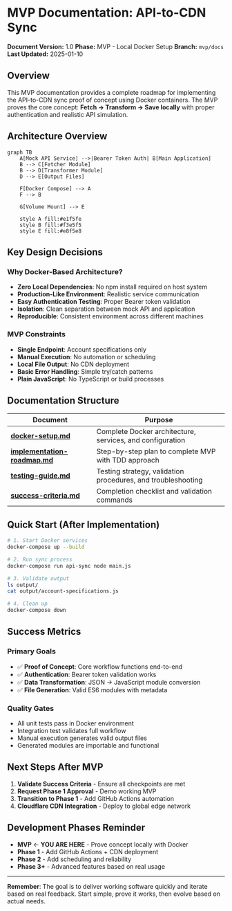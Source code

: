 # MVP Documentation: API-to-CDN Sync

**Document Version:** 1.0
**Phase:** MVP - Local Docker Setup
**Branch:** `mvp/docs`
**Last Updated:** 2025-01-10

## Overview

This MVP documentation provides a complete roadmap for implementing the API-to-CDN sync proof of concept using Docker containers. The MVP proves the core concept: **Fetch → Transform → Save locally** with proper authentication and realistic API simulation.

## Architecture Overview

```mermaid
graph TB
    A[Mock API Service] -->|Bearer Token Auth| B[Main Application]
    B --> C[Fetcher Module]
    B --> D[Transformer Module]
    D --> E[Output Files]

    F[Docker Compose] --> A
    F --> B

    G[Volume Mount] --> E

    style A fill:#e1f5fe
    style B fill:#f3e5f5
    style E fill:#e8f5e8
```

## Key Design Decisions

### Why Docker-Based Architecture?
- **Zero Local Dependencies**: No npm install required on host system
- **Production-Like Environment**: Realistic service communication
- **Easy Authentication Testing**: Proper Bearer token validation
- **Isolation**: Clean separation between mock API and application
- **Reproducible**: Consistent environment across different machines

### MVP Constraints
- **Single Endpoint**: Account specifications only
- **Manual Execution**: No automation or scheduling
- **Local File Output**: No CDN deployment
- **Basic Error Handling**: Simple try/catch patterns
- **Plain JavaScript**: No TypeScript or build processes

## Documentation Structure

| Document | Purpose |
|----------|---------|
| **[docker-setup.md](./docker-setup.md)** | Complete Docker architecture, services, and configuration |
| **[implementation-roadmap.md](./implementation-roadmap.md)** | Step-by-step plan to complete MVP with TDD approach |
| **[testing-guide.md](./testing-guide.md)** | Testing strategy, validation procedures, and troubleshooting |
| **[success-criteria.md](./success-criteria.md)** | Completion checklist and validation commands |

## Quick Start (After Implementation)

```bash
# 1. Start Docker services
docker-compose up --build

# 2. Run sync process
docker-compose run api-sync node main.js

# 3. Validate output
ls output/
cat output/account-specifications.js

# 4. Clean up
docker-compose down
```

## Success Metrics

### Primary Goals
- ✅ **Proof of Concept**: Core workflow functions end-to-end
- ✅ **Authentication**: Bearer token validation works
- ✅ **Data Transformation**: JSON → JavaScript module conversion
- ✅ **File Generation**: Valid ES6 modules with metadata

### Quality Gates
- All unit tests pass in Docker environment
- Integration test validates full workflow
- Manual execution generates valid output files
- Generated modules are importable and functional

## Next Steps After MVP

1. **Validate Success Criteria** - Ensure all checkpoints are met
2. **Request Phase 1 Approval** - Demo working MVP
3. **Transition to Phase 1** - Add GitHub Actions automation
4. **Cloudflare CDN Integration** - Deploy to global edge network

## Development Phases Reminder

- **MVP** ← **YOU ARE HERE** - Prove concept locally with Docker
- **Phase 1** - Add GitHub Actions + CDN deployment
- **Phase 2** - Add scheduling and reliability
- **Phase 3+** - Advanced features based on real usage

---

**Remember**: The goal is to deliver working software quickly and iterate based on real feedback. Start simple, prove it works, then evolve based on actual needs.

